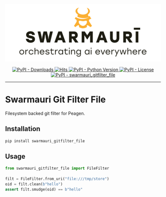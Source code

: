 ![Swamauri Logo](https://github.com/swarmauri/swarmauri-sdk/blob/3d4d1cfa949399d7019ae9d8f296afba773dfb7f/assets/swarmauri.brand.theme.svg)

<p align="center">
    <a href="https://pypi.org/project/swarmauri_gitfilter_file/">
        <img src="https://img.shields.io/pypi/dm/swarmauri_gitfilter_file" alt="PyPI - Downloads"/>
    </a>
    <a href="https://hits.sh/github.com/swarmauri/swarmauri-sdk/tree/master/pkgs/standards/swarmauri_gitfilter_file/">
        <img alt="Hits" src="https://hits.sh/github.com/swarmauri/swarmauri-sdk/tree/master/pkgs/standards/swarmauri_gitfilter_file.svg"/>
    </a>
    <a href="https://pypi.org/project/swarmauri_gitfilter_file/">
        <img src="https://img.shields.io/pypi/pyversions/swarmauri_gitfilter_file" alt="PyPI - Python Version"/>
    </a>
    <a href="https://pypi.org/project/swarmauri_gitfilter_file/">
        <img src="https://img.shields.io/pypi/l/swarmauri_gitfilter_file" alt="PyPI - License"/>
    </a>
    <a href="https://pypi.org/project/swarmauri_gitfilter_file/">
        <img src="https://img.shields.io/pypi/v/swarmauri_gitfilter_file?label=swarmauri_gitfilter_file&color=green" alt="PyPI - swarmauri_gitfilter_file"/>
    </a>
</p>

---

# Swarmauri Git Filter File

Filesystem backed git filter for Peagen.

## Installation

```bash
pip install swarmauri_gitfilter_file
```

## Usage

```python
from swarmauri_gitfilter_file import FileFilter

filt = FileFilter.from_uri("file:///tmp/store")
oid = filt.clean(b"hello")
assert filt.smudge(oid) == b"hello"
```
